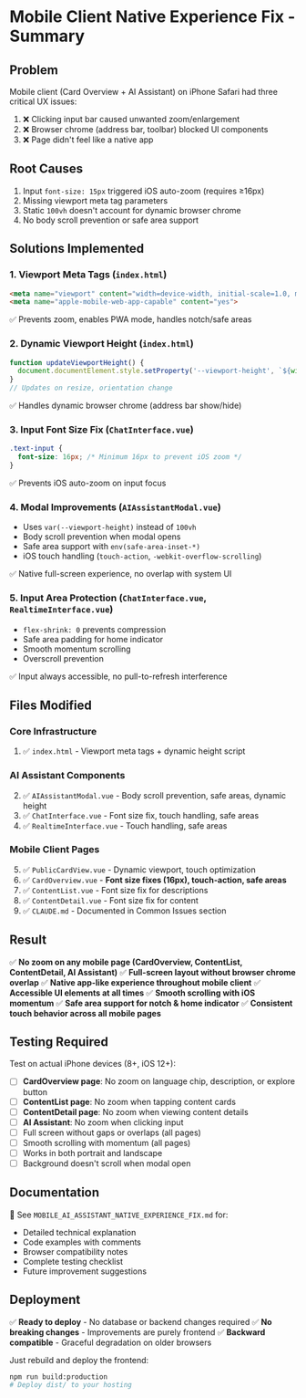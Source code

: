 # Mobile Client Native Experience Fix - Summary

## Problem
Mobile client (Card Overview + AI Assistant) on iPhone Safari had three critical UX issues:
1. ❌ Clicking input bar caused unwanted zoom/enlargement
2. ❌ Browser chrome (address bar, toolbar) blocked UI components
3. ❌ Page didn't feel like a native app

## Root Causes
1. Input `font-size: 15px` triggered iOS auto-zoom (requires ≥16px)
2. Missing viewport meta tag parameters
3. Static `100vh` doesn't account for dynamic browser chrome
4. No body scroll prevention or safe area support

## Solutions Implemented

### 1. Viewport Meta Tags (`index.html`)
```html
<meta name="viewport" content="width=device-width, initial-scale=1.0, maximum-scale=1.0, user-scalable=no, viewport-fit=cover">
<meta name="apple-mobile-web-app-capable" content="yes">
```
✅ Prevents zoom, enables PWA mode, handles notch/safe areas

### 2. Dynamic Viewport Height (`index.html`)
```javascript
function updateViewportHeight() {
  document.documentElement.style.setProperty('--viewport-height', `${window.innerHeight}px`);
}
// Updates on resize, orientation change
```
✅ Handles dynamic browser chrome (address bar show/hide)

### 3. Input Font Size Fix (`ChatInterface.vue`)
```css
.text-input {
  font-size: 16px; /* Minimum 16px to prevent iOS zoom */
}
```
✅ Prevents iOS auto-zoom on input focus

### 4. Modal Improvements (`AIAssistantModal.vue`)
- Uses `var(--viewport-height)` instead of `100vh`
- Body scroll prevention when modal opens
- Safe area support with `env(safe-area-inset-*)`
- iOS touch handling (`touch-action`, `-webkit-overflow-scrolling`)

✅ Native full-screen experience, no overlap with system UI

### 5. Input Area Protection (`ChatInterface.vue`, `RealtimeInterface.vue`)
- `flex-shrink: 0` prevents compression
- Safe area padding for home indicator
- Smooth momentum scrolling
- Overscroll prevention

✅ Input always accessible, no pull-to-refresh interference

## Files Modified
### Core Infrastructure
1. ✅ `index.html` - Viewport meta tags + dynamic height script

### AI Assistant Components  
2. ✅ `AIAssistantModal.vue` - Body scroll prevention, safe areas, dynamic height
3. ✅ `ChatInterface.vue` - Font size fix, touch handling, safe areas
4. ✅ `RealtimeInterface.vue` - Touch handling, safe areas

### Mobile Client Pages
5. ✅ `PublicCardView.vue` - Dynamic viewport, touch optimization
6. ✅ `CardOverview.vue` - **Font size fixes (16px), touch-action, safe areas**
7. ✅ `ContentList.vue` - Font size fix for descriptions
8. ✅ `ContentDetail.vue` - Font size fix for content
9. ✅ `CLAUDE.md` - Documented in Common Issues section

## Result
✅ **No zoom on any mobile page (CardOverview, ContentList, ContentDetail, AI Assistant)**
✅ **Full-screen layout without browser chrome overlap**
✅ **Native app-like experience throughout mobile client**
✅ **Accessible UI elements at all times**
✅ **Smooth scrolling with iOS momentum**
✅ **Safe area support for notch & home indicator**
✅ **Consistent touch behavior across all mobile pages**

## Testing Required
Test on actual iPhone devices (8+, iOS 12+):
- [ ] **CardOverview page**: No zoom on language chip, description, or explore button
- [ ] **ContentList page**: No zoom when tapping content cards
- [ ] **ContentDetail page**: No zoom when viewing content details
- [ ] **AI Assistant**: No zoom when clicking input
- [ ] Full screen without gaps or overlaps (all pages)
- [ ] Smooth scrolling with momentum (all pages)
- [ ] Works in both portrait and landscape
- [ ] Background doesn't scroll when modal open

## Documentation
📄 See `MOBILE_AI_ASSISTANT_NATIVE_EXPERIENCE_FIX.md` for:
- Detailed technical explanation
- Code examples with comments
- Browser compatibility notes
- Complete testing checklist
- Future improvement suggestions

## Deployment
✅ **Ready to deploy** - No database or backend changes required
✅ **No breaking changes** - Improvements are purely frontend
✅ **Backward compatible** - Graceful degradation on older browsers

Just rebuild and deploy the frontend:
```bash
npm run build:production
# Deploy dist/ to your hosting
```

